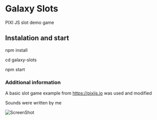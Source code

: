 # Galaxy Slots

PIXI JS slot demo game

## Instalation and start

npm install

cd galaxy-slots

npm start

### Additional information

A basic slot game example from https://pixijs.io was used and modified

Sounds were written by me

![ScreenShot](https://raw.github.com/{darkdubdeep}/{galaxy-slots}/{master}/{/assets/img/screen-shot.png})
